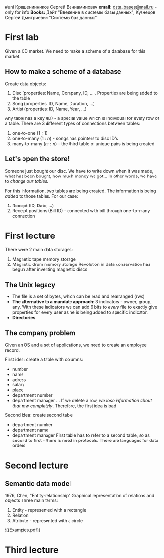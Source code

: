 #uni
Крашенинников Сергей Вениаминович
**email:** data_bases@mail.ru - only for info
**Books:** Дэйт "Введение в системы базы данных", Кузнецов Сергей Дмитриевич "Системы баз данных"

# First lab
Given a CD market. 
We need to make a scheme of a database for this market.
## How to make a scheme of a database
Create data objects:
1. Disc (properties: Name, Company, ID, ...). Properties are being added to the table
2. Song (properties: ID, Name, Duration, ...)
3. Artist (properties: ID, Name, Year, ...)

Any table has a key (ID) - a special value which is individual for every row
of a table.
There are 3 different types of connections between tables:
1. one-to-one ($1 : 1$)
2. one-to-many ($1 : n$) - songs has pointers to disc ID's
3. many-to-many ($m : n$) - the third table of unique pairs is being created
## Let's open the store!
Someone just bought our disc. We have to write down when it was made, what has been bought, how much money we got... In other words, we have to *change our tables*.

For this information, two tables are being created. The information is being *added* to those tables.
For our case: 
1. Receipt (ID, Date, ...)
2. Receipt positions (Bill ID) - connected with bill through one-to-many connection

# First lecture
There were 2 main data storages:
1. Magnetic tape memory storage
2. Magnetic drum memory storage
Revolution in data conservation has begun after inventing magnetic discs
## The Unix legacy
- The file is a set of bytes, which can be read and rearranged (rwx)
- **The alternative to a mandate approach:** 3 indicators - owner, group, any. With these indicators we can add 9 bits to *every* file to exactly give properties for every user as he is being added to specific indicator.
- **Directories**
## The company problem
Given an OS and a set of applications, we need to create an employee record.

First idea: create a table with columns:
- number
- name
- adress
- salary
- place
- department number
- department manager ...
If we delete a row, *we lose information about that row completely*. Therefore, the first idea is bad

Second idea: create second table
- department number
- department name
- department manager
First table has to refer to a second table, so as second to first - there is need in protocols.
There are languages for data orders


# Second lecture
## Semantic data model
1976, Chen, "Entity-relationship"
Graphical representation of relations and objects
Three main terms:
1. Entity - represented with a rectangle
2. Relation
3. Atribute - represented with a circle

![[Examples.pdf]]
# Third lecture
